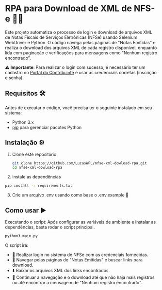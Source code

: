 # RPA para Download de XML de NFS-e 🔄📜

Este projeto automatiza o processo de login e download de arquivos XML de Notas Fiscais de Serviços Eletrônicas (NFSe) usando Selenium WebDriver e Python. O código navega pelas páginas de "Notas Emitidas" e realiza o download dos arquivos XML de cada registro disponível, enquanto lida com paginação e verificações para mensagens como "Nenhum registro encontrado".

**⚠️ Importante**: Para realizar o login com sucesso, é necessário ter um cadastro no [Portal do Contribuinte](https://www.nfse.gov.br/EmissorNacional/Login) e usar as credenciais corretas (inscrição e senha).

## Requisitos 🛠️

Antes de executar o código, você precisa ter o seguinte instalado em seu sistema:

- Python 3.x
- [pip](https://pip.pypa.io/en/stable/) para gerenciar pacotes Python

## Instalação ⚙️

1. Clone este repositório:

   ```bash
   git clone https://github.com/LucasWPL/nfse-xml-dowload-rpa.git
   cd nfse-xml-dowload-rpa
   ```

2. Instale as dependências
```bash
pip install -r requirements.txt
```

3. Crie um arquivo .env usando como base o .env.example 📑

## Como usar ▶️
Executando o script: Após configurar as variáveis de ambiente e instalar as dependências, basta rodar o script principal.

```bash
python3 main.py
```
O script irá:

- 🔐 Realizar login no sistema de NFSe com as credenciais fornecidas.
- 📄 Navegar pelas páginas de "Notas Emitidas" e buscar links para download.
- ⬇️ Baixar os arquivos XML dos links encontrados.
- 🔄 Continuar a navegação e o download até que não haja mais registros ou até encontrar a mensagem de "Nenhum registro encontrado".

